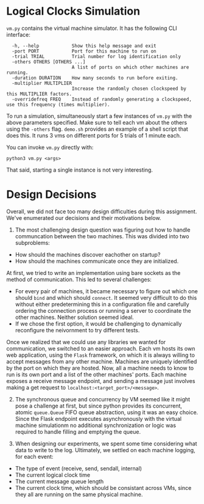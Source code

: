 # Logical Clocks Simulation

`vm.py` contains the virtual machine simulator. It has the following CLI interface:

```
  -h, --help            Show this help message and exit
  -port PORT            Port for this machine to run on
  -trial TRIAL          Trial number for log identification only
  -others OTHERS [OTHERS ...]
                        A list of ports on which other machines are running.
  -duration DURATION    How many seconds to run before exiting.
  -multiplier MULTIPLIER
                        Increase the randomly chosen clockspeed by this MULTIPLIER factors.
  -overridefreq FREQ    Instead of randomly generating a clockspeed, use this frequency (times multiplier).
```

To run a simulation, simultaneously start a few instances of `vm.py` with the above parameters specified. Make sure to tell each vm about the others using the `-others` flag. `demo.sh` provides an example of a shell script that does this. It runs 3 vms on different ports for 5 trials of 1 minute each.


You can invoke `vm.py` directly with:

```
python3 vm.py <args>
```
That said, starting a single instance is not very interesting.

# Design Decisions

Overall, we did not face too many design difficulties during this assignment. We've enumerated our decisions and their motivations below.

1. The most challenging design question was figuring out how to handle communcation between the two machines. This was divided into two subproblems:
  - How should the machines discover eachother on startup?
  - How should the machines communicate once they are initialized.

At first, we tried to write an implementation using bare sockets as the method of communication. This led to several challenges:
  - For every pair of machines, it became necessary to figure out which one should `bind` and which should `connect`. It seemed very difficult to do this without either predetermining this in a configuration file and carefully ordering the connection process or running a server to coordinate the other machines. Neither solution seemed ideal.
  - If we chose the first option, it would be challenging to dynamically reconfigure the neivornment to try different tests.

Once we realized that we could use any libraries we wanted for communication, we switched to an easier approach. Each vm hosts its own web application, using the `Flask` framework, on which it is always willing to accept messages from any other machine. Machines are uniquely identified by the port on which they are hosted. Now, all a machine needs to know to run is its own port and a list of the other machines' ports. Each machine exposes a receive message endpoint, and sending a message just involves making a get request to `localhost:<target_port>/<message>`.

2. The synchronous queue and concurrency by VM seemed like it might pose a challenge at first, but since python provides its concurrent, atomic `queue.Queue` FIFO queue abstraction, using it was an easy choice. Since the Flask endpoint executes asynchronously with the virtual machine simulationm no additional synchronization or logic was required to handle filling and emptying the queue.

3. When designing our experiments, we spent some time considering what data to write to the log. Ultimately, we settled on each machine logging, for each event:
  - The type of event (receive, send, sendall, internal)
  - The current logical clock time
  - The current message queue length
  - The current clock time, which should be consistant across VMs, since they all are running on the same physical machine.




